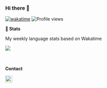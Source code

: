 ### Hi there 👋
[![wakatime](https://wakatime.com/badge/user/f0ba8fe5-0102-41e9-aa49-1864bfbd9cf8.svg)](https://wakatime.com/@f0ba8fe5-0102-41e9-aa49-1864bfbd9cf8)
![Profile views](https://gpvc.arturio.dev/lexicoder)


**🎉 Stats**

<p>My weekly language stats based on Wakatime</p>
<a href="https://github.com/klefcodes">
  <img align="center" src="https://github-readme-stats.vercel.app/api/wakatime?username=lexicoder" />
</a>

<br/><br/>
**Contact**

<a href="https://www.linkedin.com/in/dimeji">
  <img align="left" alt="klefcodes's LinkdeIn" width="22px" src="https://cdn.jsdelivr.net/npm/simple-icons@v3/icons/linkedin.svg" />
</a>

<!--
**lexicoder/lexicoder** is a ✨ _special_ ✨ repository because its `README.md` (this file) appears on your GitHub profile.

Here are some ideas to get you started:

- 🔭 I’m currently working on ...
- 🌱 I’m currently learning ...
- 👯 I’m looking to collaborate on ...
- 🤔 I’m looking for help with ...
- 💬 Ask me about ...
- 📫 How to reach me: ...
- 😄 Pronouns: ...
- ⚡ Fun fact: ...
-->
